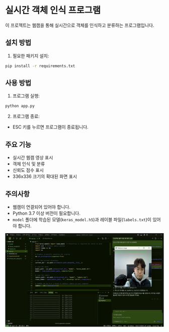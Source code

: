# 실시간 객체 인식 프로그램

이 프로젝트는 웹캠을 통해 실시간으로 객체를 인식하고 분류하는 프로그램입니다.

## 설치 방법

1. 필요한 패키지 설치:
```bash
pip install -r requirements.txt
```

## 사용 방법

1. 프로그램 실행:
```bash
python app.py
```

2. 프로그램 종료:
- ESC 키를 누르면 프로그램이 종료됩니다.

## 주요 기능

- 실시간 웹캠 영상 표시
- 객체 인식 및 분류
- 신뢰도 점수 표시
- 336x336 크기의 확대된 화면 표시

## 주의사항

- 웹캠이 연결되어 있어야 합니다.
- Python 3.7 이상 버전이 필요합니다.
- `model` 폴더에 학습된 모델(`keras_model.h5`)과 레이블 파일(`labels.txt`)이 있어야 합니다.


<img src ="https://github.com/gomtam/image/blob/main/250331/KakaoTalk_20250331_154450850.png" width="800">
